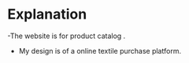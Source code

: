 # Explanation

 -The website is for product catalog .
 - My design is of a online textile purchase platform.
 
